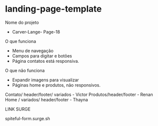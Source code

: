 # landing-page-template

Nome do projeto 
- Carver-Lange- Page-18

O que funciona
- Menu de navegação
- Campos para digitar e botões
- Página contatos está responsiva.

O que não funciona
- Expandir imagens para visualizar 
- Páginas home e produtos, não responsivos. 

Contato/ header/footer/ variados - Victor
Produtos/header/footer - Renan
Home / variados/  header/footer  - Thayna
   
   
   
   LINK SURGE 
   
  spiteful-form.surge.sh
